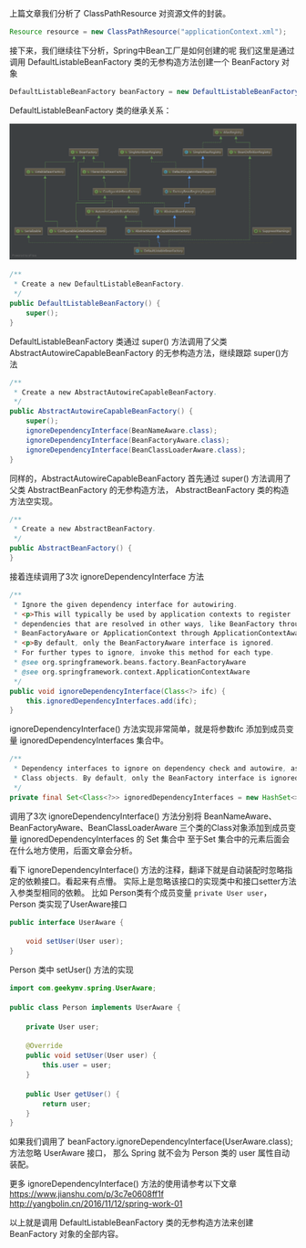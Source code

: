 上篇文章我们分析了 ClassPathResource 对资源文件的封装。
```java
Resource resource = new ClassPathResource("applicationContext.xml");
```

接下来，我们继续往下分析，Spring中Bean工厂是如何创建的呢
我们这里是通过调用 DefaultListableBeanFactory 类的无参构造方法创建一个 BeanFactory 对象
```java
DefaultListableBeanFactory beanFactory = new DefaultListableBeanFactory();

```
DefaultListableBeanFactory 类的继承关系：

![DefaultListableBeanFactory](DefaultListableBeanFactory.png)

```java
/**
 * Create a new DefaultListableBeanFactory.
 */
public DefaultListableBeanFactory() {
    super();
}
```
DefaultListableBeanFactory 类通过 super() 方法调用了父类 AbstractAutowireCapableBeanFactory 的无参构造方法，继续跟踪 super()方法
```java
/**
 * Create a new AbstractAutowireCapableBeanFactory.
 */
public AbstractAutowireCapableBeanFactory() {
    super();
    ignoreDependencyInterface(BeanNameAware.class);
    ignoreDependencyInterface(BeanFactoryAware.class);
    ignoreDependencyInterface(BeanClassLoaderAware.class);
}
```
同样的，AbstractAutowireCapableBeanFactory 首先通过 super() 方法调用了父类 AbstractBeanFactory 的无参构造方法，
AbstractBeanFactory 类的构造方法空实现。
```java
/**
 * Create a new AbstractBeanFactory.
 */
public AbstractBeanFactory() {
}
```
接着连续调用了3次 ignoreDependencyInterface 方法
```java
/**
 * Ignore the given dependency interface for autowiring.
 * <p>This will typically be used by application contexts to register
 * dependencies that are resolved in other ways, like BeanFactory through
 * BeanFactoryAware or ApplicationContext through ApplicationContextAware.
 * <p>By default, only the BeanFactoryAware interface is ignored.
 * For further types to ignore, invoke this method for each type.
 * @see org.springframework.beans.factory.BeanFactoryAware
 * @see org.springframework.context.ApplicationContextAware
 */
public void ignoreDependencyInterface(Class<?> ifc) {
    this.ignoredDependencyInterfaces.add(ifc);
}
```
ignoreDependencyInterface() 方法实现非常简单，就是将参数ifc 添加到成员变量 ignoredDependencyInterfaces 集合中。
```java
/**
 * Dependency interfaces to ignore on dependency check and autowire, as Set of
 * Class objects. By default, only the BeanFactory interface is ignored.
 */
private final Set<Class<?>> ignoredDependencyInterfaces = new HashSet<>();
```

调用了3次 ignoreDependencyInterface() 方法分别将 BeanNameAware、BeanFactoryAware、BeanClassLoaderAware 
三个类的Class对象添加到成员变量 ignoredDependencyInterfaces 的 Set 集合中
至于Set 集合中的元素后面会在什么地方使用，后面文章会分析。

看下 ignoreDependencyInterface() 方法的注释，翻译下就是自动装配时忽略指定的依赖接口。看起来有点懵。
实际上是忽略该接口的实现类中和接口setter方法入参类型相同的依赖。
比如 Person类有个成员变量 `private User user`，Person 类实现了UserAware接口
```java
public interface UserAware {

    void setUser(User user);
}
```
Person 类中 setUser() 方法的实现
```java
import com.geekymv.spring.UserAware;

public class Person implements UserAware {

    private User user;

    @Override
    public void setUser(User user) {
        this.user = user;
    }

    public User getUser() {
        return user;
    }
}
```
如果我们调用了 beanFactory.ignoreDependencyInterface(UserAware.class); 方法忽略 UserAware 接口，
那么 Spring 就不会为 Person 类的 user 属性自动装配。


更多 ignoreDependencyInterface() 方法的使用请参考以下文章 
https://www.jianshu.com/p/3c7e0608ff1f
http://yangbolin.cn/2016/11/12/spring-work-01


以上就是调用 DefaultListableBeanFactory 类的无参构造方法来创建 BeanFactory 对象的全部内容。




